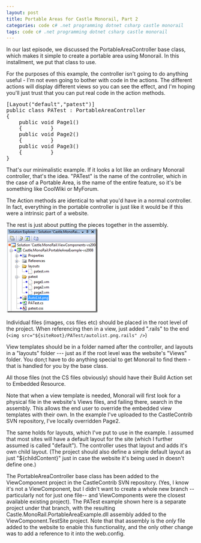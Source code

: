```yaml
---
layout: post
title: Portable Areas for Castle Monorail, Part 2
categories: code c# .net programming dotnet csharp castle monorail
tags: code c# .net programming dotnet csharp castle monorail
---
```


In our last episode, we discussed the PortableAreaController base class, which makes it simple to create a portable area using Monorail.  In this installment, we put that class to use.

For the purposes of this example, the controller isn't going to do anything useful - I'm not even going to bother with code in the actions.  The different actions will display different views so you can see the effect, and I'm hoping you'll just trust that you can put real code in the action methods.

<PRE class="csharpcode">[Layout(<SPAN class="str">"default"</SPAN>,<SPAN class="str">"patest"</SPAN>)]
<SPAN class="kwrd">public</SPAN> <SPAN class="kwrd">class</SPAN> PATest : PortableAreaController
{
    <SPAN class="kwrd">public</SPAN> <SPAN class="kwrd">void</SPAN> Page1()
    {         }
    <SPAN class="kwrd">public</SPAN> <SPAN class="kwrd">void</SPAN> Page2()
    {         }
    <SPAN class="kwrd">public</SPAN> <SPAN class="kwrd">void</SPAN> Page3()
    {         }
}</PRE>


That's our minimalistic example.  If it looks a lot like an ordinary Monorail controller, that's the idea.    "PATest" is the name of the controller, which in the case of a Portable Area, is the name of the entire feature, so it's be something like CoolWiki or MyForum. 

The Action methods are identical to what you'd have in a normal controller.  In fact, everything in the portable controller is just like it would be if this were a intrinsic part of a website.  

The rest is just about putting the pieces together in the assembly. 
[![PortableAreaSolution](/images/PortableAreaSolution_thumb_6E5AFF84.png)](/image/PortableAreaSolution_7652A1E6.png)

Individual files  (images, css files etc) should be placed in the root level of the project.  When referencing then in a view, just added ".rails" to the end (`<img src="${siteRoot}/PATest/autolist.png.rails" />`)

View templates should be in a folder named after the controller, and layouts in a "layouts" folder --- just as if the root level was the website's "Views" folder.  You don;t have to do anything special to get Monorail to find them - that is handled for you by the base class.

All those files (not the CS files obviously) should have their Build Action set to Embedded Resource.

Note that when a view template is needed, Monorail will first look for a physical file in the website's Views files, and failing there, search in the assembly.  This allows the end user to override the embedded view templates with their own.   In the example I've uploaded to the CastleContrib SVN repository, I've locally overridden Page2.

The same holds for layouts, which I've put to use in the example.  I assumed that most sites will have a default layout for the site (which I further assumed is called "default").  The controller uses that layout and adds it's own child layout.  (The project should also define a simple default layout as just "${childContent}" just in case the website it's being used in doesn't define one.)

The PortableAreaController base class has been added to the ViewComponent project in the CastleContrib SVN repository. (Yes, I know it's not a ViewComponent, but I didn't want to create a whole new branch -- particularly not for just one file-- and ViewComponents were the closest available existing project).  The PATest example shown here is a separate project under that branch, with the resulting Castle.MonoRail.PortableAreaExample.dll assembly added to the ViewComponent.TestSite project.  Note that that assembly is the *only* file added to the website to enable this functionality, and the only other change was to add a reference to it into the web.config.
